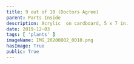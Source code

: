 ```yaml
---
title: 9 out of 10 (Doctors Agree)
parent: Parts Inside
description: Acrylic  on cardboard, 5 x 7 in.
date: 2019-12-03
tags: [ 'plants' ]
imageName: IMG_20200802_0010.png
hasImage: True
public: True
---
```

